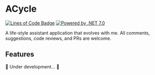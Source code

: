 # ACycle

[![Lines of Code Badge](https://cdn.jsdelivr.net/gh/lightyears1998/a-cycle-maui@gh-pages/badge.svg)](https://github.com/lightyears1998/a-cycle-maui/)
[![Powered by .NET 7.0](https://img.shields.io/badge/.NET%20&%20MAUI-7-orange)](https://learn.microsoft.com/en-us/dotnet/core/whats-new/dotnet-7)

A life-style assistant application that evolves with me. All comments, suggestions, code reviews, and PRs are welcome.

## Features

🚧 Under development... 🚧
